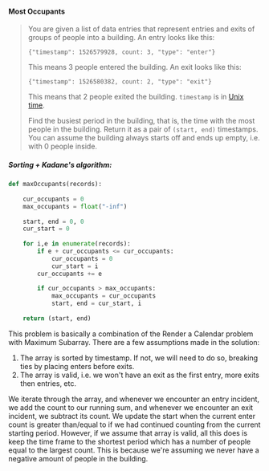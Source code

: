 #### Most Occupants

> You are given a list of data entries that represent entries and exits of groups of people into a building. An entry looks like this:
>
> `{"timestamp": 1526579928, count: 3, "type": "enter"}`
>
> This means 3 people entered the building. An exit looks like this:
>
> `{"timestamp": 1526580382, count: 2, "type": "exit"}`
>
> This means that 2 people exited the building. `timestamp` is in [Unix time](https://en.wikipedia.org/wiki/Unix_time).
>
> Find the busiest period in the building, that is, the time with the most people in the building. Return it as a pair of `(start, end)` timestamps. You can assume the building always starts off and ends up empty, i.e. with 0 people inside.

##### Sorting + Kadane's algorithm:

```py
def maxOccupants(records):
    
    cur_occupants = 0
    max_occupants = float("-inf")
    
    start, end = 0, 0
    cur_start = 0
    
    for i,e in enumerate(records):
        if e + cur_occupants <= cur_occupants:
            cur_occupants = 0
            cur_start = i
        cur_occupants += e
        
        if cur_occupants > max_occupants:
            max_occupants = cur_occupants
            start, end = cur_start, i        
    
    return (start, end)
```

This problem is basically a combination of the Render a Calendar problem with Maximum Subarray. There are a few assumptions made in the solution:

1. The array is sorted by timestamp. If not, we will need to do so, breaking ties by placing enters before exits. 
2. The array is valid, i.e. we won't have an exit as the first entry, more exits then entries, etc. 

We iterate through the array, and whenever we encounter an entry incident, we add the count to our running sum, and whenever we encounter an exit incident, we subtract its count. We update the start when the current enter count is greater than/equal to if we had continued counting from the current starting period. However, if we assume that array is valid, all this does is keep the time frame to the shortest period which has a number of people equal to the largest count. This is because we're assuming we never have a negative amount of people in the building.

